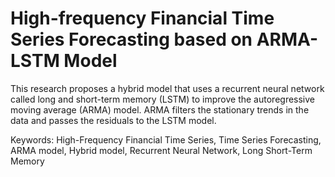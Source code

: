 # High-frequency Financial Time Series Forecasting based on ARMA-LSTM Model 

This research proposes a hybrid model that uses a recurrent neural network called long and short-term memory (LSTM) to improve the autoregressive moving average (ARMA) model. ARMA filters the stationary trends in the data and passes the residuals to the LSTM model.

Keywords: High-Frequency Financial Time Series, Time Series Forecasting, ARMA model, Hybrid model, Recurrent Neural Network, Long Short-Term Memory 
